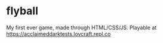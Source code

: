 # flyball

My first ever game, made through HTML/CSS/JS. Playable at https://acclaimeddarktests.lovcraft.repl.co
